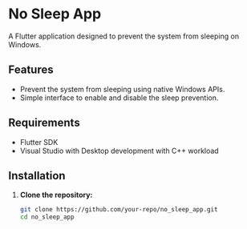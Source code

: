 # No Sleep App

A Flutter application designed to prevent the system from sleeping on Windows.

## Features

- Prevent the system from sleeping using native Windows APIs.
- Simple interface to enable and disable the sleep prevention.

## Requirements

- Flutter SDK
- Visual Studio with Desktop development with C++ workload

## Installation

1. **Clone the repository:**

   ```bash
   git clone https://github.com/your-repo/no_sleep_app.git
   cd no_sleep_app
